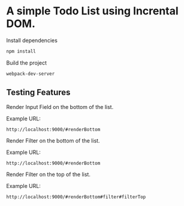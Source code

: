 # A simple Todo List using Incrental DOM.


Install dependencies

```sh
npm install
```

Build the project

```sh
webpack-dev-server
```


## Testing Features

Render Input Field on the bottom of the list.

Example URL:
```
http://localhost:9000/#renderBottom
```

Render Filter on the bottom of the list.

Example URL:
```
http://localhost:9000/#renderBottom
```

Render Filter on the top of the list.

Example URL:
```
http://localhost:9000/#renderBottom#filter#filterTop
```

